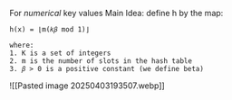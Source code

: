 For *numerical* key values
Main Idea: define h by the map:
	
	h(x) = ⌊m(𝑘𝛽 mod 1)⌋

	where:
	1. K is a set of integers
	2. m is the number of slots in the hash table
	3. 𝛽 > 0 is a positive constant (we define beta)

![[Pasted image 20250403193507.webp]]